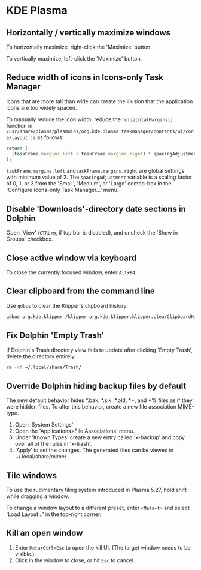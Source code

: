 # KDE Plasma

## Horizontally / vertically maximize windows

To horizontally maximize, right-click the 'Maximize' button.

To vertically maximize, left-click the 'Maximize' button.

## Reduce width of icons in Icons-only Task Manager

Icons that are more tall than wide can create the illusion that the application
icons are too widely spaced.

To manually reduce the icon width, reduce the `horizontalMargins()` function in
`/usr/share/plasma/plasmoids/org.kde.plasma.taskmanager/contents/ui/code/layout.js`
as follows:

```js
return (
  (taskFrame.margins.left + taskFrame.margins.right) * spacingAdjustment - 2
);
```

`taskFrame.margins.left` and`taskFrame.margins.right` are global settings with
minimum value of 2. The `spacingAdjustment` variable is a scaling factor of 0,
1, or 3 from the 'Small', 'Medium', or 'Large' combo-box in the 'Configure
Icons-only Task Manager...' menu.

## Disable 'Downloads'-directory date sections in Dolphin

Open 'View' (`CTRL+m`, if top bar is disabled), and uncheck the 'Show in Groups'
checkbox.

## Close active window via keyboard

To close the currently focused window, enter `Alt+F4`.

## Clear clipboard from the command line

Use `qdbus` to clear the Klipper's clipboard history:

```sh
qdbus org.kde.klipper /klipper org.kde.klipper.klipper.clearClipboardHistory
```

## Fix Dolphin 'Empty Trash'

If Dolphin's Trash directory view fails to update after clicking 'Empty Trash',
delete the directory entirely:

```sh
rm -rf ~/.local/share/Trash/
```

## Override Dolphin hiding backup files by default

The new default behavior hides \*.bak, \*.sik, \*.old, \*~, and \*% files as if
they were hidden files. To alter this behavior, create a new file association
MIME-type.

1. Open 'System Settings'
2. Open the 'Applications>File Associations' menu.
3. Under 'Known Types' create a new entry called 'x-backup' and copy over all of
   the rules in 'x-trash'.
4. 'Apply' to set the changes. The generated files can be viewed in
   ~/.local/share/mime/

## Tile windows

To use the rudimentary tiling system introduced in Plasma 5.27, hold shift while
dragging a window.

To change a window layout to a different preset, enter `<Meta+t>` and select
'Load Layout...' in the top-right corner.

## Kill an open window

1. Enter `Meta+Ctrl+Esc` to open the kill UI. (The target window needs to be
   visible.)
2. Click in the window to close, or hit `Esc` to cancel.
